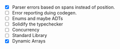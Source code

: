 
- [x] Parser errors based on spans instead of position.
- [ ] Error reporting duing codegen.
- [ ] Enums and maybe ADTs
- [ ] Solidify the typechecker
- [ ] Concurrency
- [ ] Standard Library
- [x] Dynamic Arrays